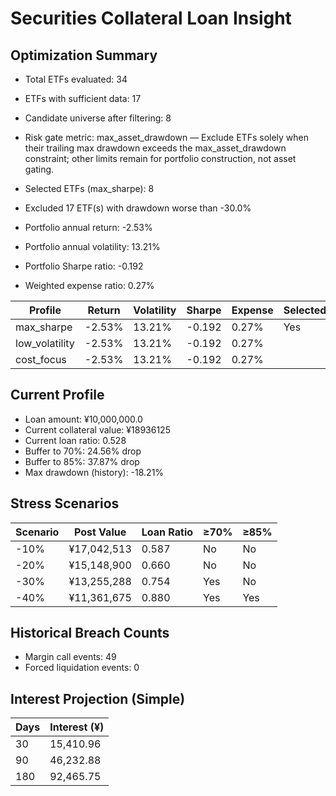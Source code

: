 # Securities Collateral Loan Insight

## Optimization Summary
- Total ETFs evaluated: 34
- ETFs with sufficient data: 17
- Candidate universe after filtering: 8
- Risk gate metric: max_asset_drawdown — Exclude ETFs solely when their trailing max drawdown exceeds the max_asset_drawdown constraint; other limits remain for portfolio construction, not asset gating.

- Selected ETFs (max_sharpe): 8
- Excluded 17 ETF(s) with drawdown worse than -30.0%
- Portfolio annual return: -2.53%
- Portfolio annual volatility: 13.21%
- Portfolio Sharpe ratio: -0.192
- Weighted expense ratio: 0.27%

| Profile | Return | Volatility | Sharpe | Expense | Selected |
| --- | --- | --- | --- | --- | --- |
| max_sharpe | -2.53% | 13.21% | -0.192 | 0.27% | Yes |
| low_volatility | -2.53% | 13.21% | -0.192 | 0.27% |  |
| cost_focus | -2.53% | 13.21% | -0.192 | 0.27% |  |

## Current Profile
- Loan amount: ¥10,000,000.0
- Current collateral value: ¥18936125
- Current loan ratio: 0.528
- Buffer to 70%: 24.56% drop
- Buffer to 85%: 37.87% drop
- Max drawdown (history): -18.21%

## Stress Scenarios
| Scenario | Post Value | Loan Ratio | ≥70% | ≥85% |
| --- | --- | --- | --- | --- |
| -10% | ¥17,042,513 | 0.587 | No | No |
| -20% | ¥15,148,900 | 0.660 | No | No |
| -30% | ¥13,255,288 | 0.754 | Yes | No |
| -40% | ¥11,361,675 | 0.880 | Yes | Yes |

## Historical Breach Counts
- Margin call events: 49
- Forced liquidation events: 0

## Interest Projection (Simple)
| Days | Interest (¥) |
| --- | --- |
| 30 | 15,410.96 |
| 90 | 46,232.88 |
| 180 | 92,465.75 |
